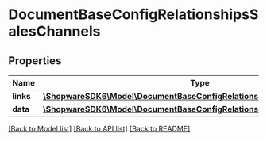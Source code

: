 # DocumentBaseConfigRelationshipsSalesChannels

## Properties
Name | Type | Description | Notes
------------ | ------------- | ------------- | -------------
**links** | [**\ShopwareSDK6\Model\DocumentBaseConfigRelationshipsSalesChannelsLinks**](DocumentBaseConfigRelationshipsSalesChannelsLinks.md) |  | [optional] 
**data** | [**\ShopwareSDK6\Model\DocumentBaseConfigRelationshipsSalesChannelsData[]**](DocumentBaseConfigRelationshipsSalesChannelsData.md) |  | [optional] 

[[Back to Model list]](../../README.md#documentation-for-models) [[Back to API list]](../../README.md#documentation-for-api-endpoints) [[Back to README]](../../README.md)

